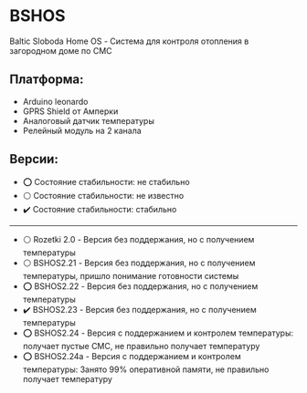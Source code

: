 # BSHOS
Baltic Sloboda Home OS - Система для контроля отопления в загородном доме по СМС
## Платформа:
- Arduino leonardo
- GPRS Shield от Амперки
- Аналоговый датчик температуры
- Релейный модуль на 2 канала
## Версии:
- :o: Состояние стабильности: не стабильно
- :white_circle: Состояние стабильности: не известно
- :heavy_check_mark: Состояние стабильности: стабильно
 _____
- :white_circle: Rozetki 2.0 - Версия без поддержания, но с получением температуры 
- :white_circle: BSHOS2.21 - Версия без поддержания, но с получением температуры, пришло понимание готовности системы
- :o: BSHOS2.22 - Версия без поддержания, но с получением температуры
- :heavy_check_mark: BSHOS2.23 - Версия без поддержания, но с получением температуры
- :o: BSHOS2.24 - Версия с поддержанием и контролем температуры: получает пустые СМС, не правильно получает температуру
- :o: BSHOS2.24a - Версия с поддержанием и контролем температуры: Занято 99% оперативной памяти, не правильно получает температуру

